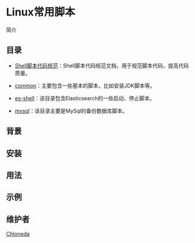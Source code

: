 # Linux常用脚本
简介

## 目录
- [Shell脚本代码规范](https://github.com/chloneda/shell/blob/master/common/Shell脚本代码规范.md)：Shell脚本代码规范文档，用于规范脚本代码，提高代码质量。

- [common](https://github.com/chloneda/shell/tree/master/common)：主要包含一些基本的脚本，比如安装JDK脚本等。

- [es-shell](https://github.com/chloneda/shell/tree/master/es-shell)：该目录包含Elasticsearch的一些启动、停止脚本。

- [mysql](https://github.com/chloneda/shell/tree/master/mysql)：该目录主要是MySql的备份数据库脚本。


## 背景

## 安装

## 用法

## 示例

## 维护者
[Chloneda](https://github.com/chloneda/)

